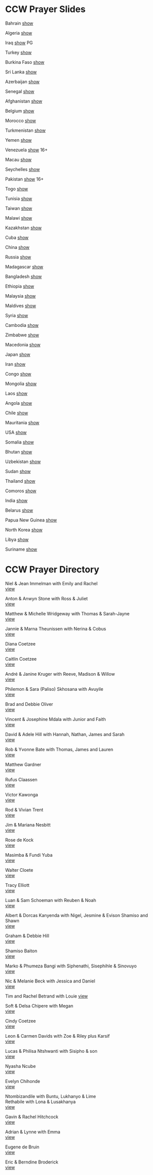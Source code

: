 # CCW Prayer Slides

Bahrain [show](http://kyk.kiekies.net/?src=https://ccwaterkloof.github.io/prayer/slides/bahrain.md)

Algeria [show](http://kyk.kiekies.net/?src=https://ccwaterkloof.github.io/prayer/slides/algeria.md)

Iraq [show](http://kyk.kiekies.net/?src=https://ccwaterkloof.github.io/prayer/slides/iraq.md) PG

Turkey [show](http://kyk.kiekies.net/?src=https://ccwaterkloof.github.io/prayer/slides/turkey.md)

Burkina Faso [show](http://kyk.kiekies.net/?src=https://ccwaterkloof.github.io/prayer/slides/burkinafaso.md)

Sri Lanka [show](http://kyk.kiekies.net/?src=https://ccwaterkloof.github.io/prayer/slides/srilanka.md)

Azerbaijan [show](http://kyk.kiekies.net/?src=https://ccwaterkloof.github.io/prayer/slides/azerbaijan.md)

Senegal [show](http://kyk.kiekies.net/?src=https://ccwaterkloof.github.io/prayer/slides/senegal.md)

Afghanistan [show](http://kyk.kiekies.net/?src=https://ccwaterkloof.github.io/prayer/slides/afghanistan.md)

Belgium [show](http://kyk.kiekies.net/?src=https://ccwaterkloof.github.io/prayer/slides/belgium.md)

Morocco [show](http://kyk.kiekies.net/?src=https://ccwaterkloof.github.io/prayer/slides/morocco.md)

Turkmenistan [show](http://kyk.kiekies.net/?src=https://ccwaterkloof.github.io/prayer/slides/turkmenistan.md)

Yemen [show](http://kyk.kiekies.net/?src=https://ccwaterkloof.github.io/prayer/slides/yemen.md)

Venezuela [show](http://kyk.kiekies.net/?src=https://ccwaterkloof.github.io/prayer/slides/venezuela.md) 16+

Macau [show](http://kyk.kiekies.net/?src=https://ccwaterkloof.github.io/prayer/slides/macau.md)

Seychelles [show](http://kyk.kiekies.net/?src=https://ccwaterkloof.github.io/prayer/slides/seychelles.md)

Pakistan [show](http://kyk.kiekies.net/?src=https://ccwaterkloof.github.io/prayer/slides/pakistan.md) 16+

Togo [show](http://kyk.kiekies.net/?src=https://ccwaterkloof.github.io/prayer/slides/togo.md)

Tunisia [show](http://kyk.kiekies.net/?src=https://ccwaterkloof.github.io/prayer/slides/tunisia.md)

Taiwan [show](http://kyk.kiekies.net/?src=https://ccwaterkloof.github.io/prayer/slides/taiwan.md)

Malawi [show](http://kyk.kiekies.net/?src=https://ccwaterkloof.github.io/prayer/slides/malawi.md)

Kazakhstan [show](http://kyk.kiekies.net/?src=https://ccwaterkloof.github.io/prayer/slides/kazakhstan.md)

Cuba [show](http://kyk.kiekies.net/?src=https://ccwaterkloof.github.io/prayer/slides/cuba.md)

China [show](http://kyk.kiekies.net/?src=https://ccwaterkloof.github.io/prayer/slides/china.md)

Russia [show](http://kyk.kiekies.net/?src=https://ccwaterkloof.github.io/prayer/slides/russia.md)

Madagascar [show](http://kyk.kiekies.net/?src=https://ccwaterkloof.github.io/prayer/slides/madagascar.md)

Bangladesh [show](http://kyk.kiekies.net/?src=https://ccwaterkloof.github.io/prayer/slides/bangladesh.md)

Ethiopia [show](http://kyk.kiekies.net/?src=https://ccwaterkloof.github.io/prayer/slides/ethiopia.md)

Malaysia [show](http://kyk.kiekies.net/?src=https://ccwaterkloof.github.io/prayer/slides/malaysia.md)

Maldives [show](http://kyk.kiekies.net/?src=https://ccwaterkloof.github.io/prayer/slides/maldives.md)

Syria [show](http://kyk.kiekies.net/?src=https://ccwaterkloof.github.io/prayer/slides/syria.md)

Cambodia [show](http://kyk.kiekies.net/?src=https://ccwaterkloof.github.io/prayer/slides/cambodia.md)

Zimbabwe [show](http://kyk.kiekies.net/?src=https://ccwaterkloof.github.io/prayer/slides/zimbabwe.md)

Macedonia [show](http://kyk.kiekies.net/?src=https://ccwaterkloof.github.io/prayer/slides/macedonia.md)

Japan [show](http://kyk.kiekies.net/?src=https://ccwaterkloof.github.io/prayer/slides/japan.md)

Iran [show](http://kyk.kiekies.net/?src=https://ccwaterkloof.github.io/prayer/slides/iran.md)

Congo [show](http://kyk.kiekies.net/?src=https://ccwaterkloof.github.io/prayer/slides/congo.md)

Mongolia [show](http://kyk.kiekies.net/?src=https://ccwaterkloof.github.io/prayer/slides/mongolia.md)

Laos [show](http://kyk.kiekies.net/?src=https://ccwaterkloof.github.io/prayer/slides/laos.md)

Angola [show](http://kyk.kiekies.net/?src=https://ccwaterkloof.github.io/prayer/slides/angola.md)

Chile [show](http://kyk.kiekies.net/?src=https://ccwaterkloof.github.io/prayer/slides/chile.md)

Mauritania [show](http://kyk.kiekies.net/?src=https://ccwaterkloof.github.io/prayer/slides/mauritania.md)

USA [show](http://kyk.kiekies.net/?src=https://ccwaterkloof.github.io/prayer/slides/usa.md)

Somalia [show](http://kyk.kiekies.net/?src=https://ccwaterkloof.github.io/prayer/slides/somalia.md)

Bhutan [show](http://kyk.kiekies.net/?src=https://ccwaterkloof.github.io/prayer/slides/bhutan.md)

Uzbekistan [show](http://kyk.kiekies.net/?src=https://ccwaterkloof.github.io/prayer/slides/uzbekistan.md)

Sudan [show](http://kyk.kiekies.net/?src=https://ccwaterkloof.github.io/prayer/slides/sudan.md)

Thailand [show](http://kyk.kiekies.net/?src=https://ccwaterkloof.github.io/prayer/slides/thailand.md)

Comoros [show](http://kyk.kiekies.net/?src=https://ccwaterkloof.github.io/prayer/slides/comoros.md)

India [show](http://kyk.kiekies.net/?src=https://ccwaterkloof.github.io/prayer/slides/india.md)

Belarus [show](http://kyk.kiekies.net/?src=https://ccwaterkloof.github.io/prayer/slides/belarus.md)

Papua New Guinea [show](http://kyk.kiekies.net/?src=https://ccwaterkloof.github.io/prayer/slides/png.md)

North Korea [show](http://kyk.kiekies.net/?src=https://ccwaterkloof.github.io/prayer/slides/northkorea.md)

Libya [show](http://kyk.kiekies.net/?src=https://ccwaterkloof.github.io/prayer/slides/libya.md)

Suriname [show](http://kyk.kiekies.net/?src=https://ccwaterkloof.github.io/prayer/slides/suriname.md)

# CCW Prayer Directory

Niel &amp; Jean Immelman with Emily and Rachel  
[view](/directory/immelman.jpg)

Anton &amp; Anwyn Stone with Ross &amp; Juliet  
[view](/directory/stone.jpg)

Matthew &amp; Michelle Wridgeway with Thomas &amp; Sarah-Jayne  
[view](/directory/wridgway.jpg)

Jannie &amp; Marna Theunissen with Nerina &amp; Cobus  
[view](/directory/theunissen.jpg)

Diana Coetzee  
[view](/directory/coetzeediana.jpg)

Caitlin Coetzee  
[view](/directory/coetzeecaitlin.jpg)

Andr&eacute; &amp; Janine Kruger with Reeve, Madison &amp; Willow  
[view](/directory/kruger.jpg)

Philemon &amp; Sara (Paliso) Skhosana with Avuyile  
[view](/directory/sikhosana.jpg)

Brad and Debbie Oliver  
[view](/directory/oliver.jpg)

Vincent &amp; Josephine Mdala with Junior and Faith  
[view](/directory/mdala.jpg)

David &amp; Adele Hill with Hannah, Nathan, James and Sarah  
[view](/directory/hill.jpg)

Rob &amp; Yvonne Bate with Thomas, James and Lauren  
[view](/directory/bate.jpg)

Matthew Gardner  
[view](/directory/matthew.jpg)

Rufus Claassen  
[view](/directory/claassen.jpg)

Victor Kawonga  
[view](/directory/victor.jpg)

Rod &amp; Vivian Trent  
[view](/directory/trent.jpg)

Jim &amp; Mariana Nesbitt  
[view](/directory/nesbitt.jpg)

Rose de Kock  
[view](/directory/dekockrose.jpg)

Masimba &amp; Fundi Yuba  
[view](/directory/yuba.jpg)

Walter Cloete  
[view](/directory/walter.jpg)

Tracy Elliott  
[view](/directory/elliot.jpg)

Luan &amp; Sam Schoeman with Reuben &amp; Noah  
[view](/directory/schoeman.jpg)

Albert &amp; Dorcas Kanyenda with Nigel, Jesmine &amp; Evison Shamiso and Shawn  
[view](/directory/kayendaclan.jpg)

Graham &amp; Debbie Hill  
[view](/directory/hillsnr.jpg)

Shamiso Baiton  
[view](/directory/shamiso.jpg)

Marko &amp; Phumeza Bangi with Siphenathi, Sisephihle &amp; Sinovuyo  
[view](/directory/bangi.jpg)

Nic &amp; Melanie Beck with Jessica and Daniel  
[view](/directory/beck.jpg)

Tim and Rachel Betrand with Louie
[view](/directory/bertrand.jpg)

Soft &amp; Delsa Chipere with Megan  
[view](/directory/chipere.jpg)

Cindy Coetzee  
[view](/directory/cindy.jpg)

Leon &amp; Carmen Davids with Zoe &amp; Riley plus Karsif  
[view](/directory/davids.jpg)

Lucas &amp; Philisa Ntshwanti with Sisipho &amp; son  
[view](/directory/ntshwanti.jpg)

Nyasha Ncube  
[view](/directory/nyasha.jpg)

Evelyn Chihonde  
[view](/directory/evelyn.jpg)

Ntombizandile with Buntu, Lukhanyo &amp; Lime  
Rethabile with Lona &amp; Lusakhanya  
[view](/directory/rethabile.jpg)

Gavin &amp; Rachel Hitchcock  
[view](/directory/hitchcock.jpg)

Adrian &amp; Lynne with Emma  
[view](/directory/adrian.jpg)

Eugene de Bruin  
[view](/directory/eugene.jpg)

Eric &amp; Berndine Broderick  
[view](/directory/broderick.jpg)

